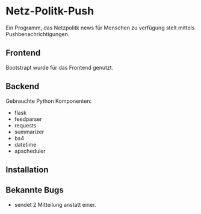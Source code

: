 # Netz-Politk-Push
Ein Programm, das Netzpolitk news für Menschen zu verfügung stelt mittels Pushbenachrichtigungen.

## Frontend
Bootstrapt wurde für das Frontend genutzt.

## Backend
Gebrauchte Python Komponenten:
  - flask
  - feedparser
  - requests
  - summarizer
  - bs4
  - datetime
  - apscheduler

## Installation

## Bekannte Bugs
  - sendet 2 Mitteilung anstatt einer.
